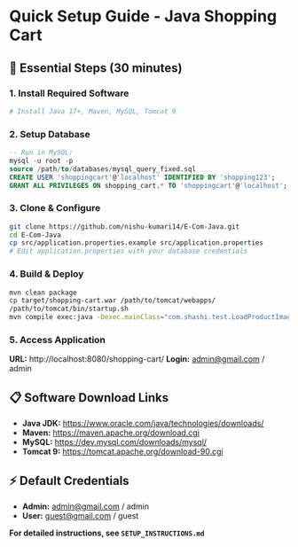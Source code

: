 # Quick Setup Guide - Java Shopping Cart

## 🚀 Essential Steps (30 minutes)

### 1. Install Required Software
```bash
# Install Java 17+, Maven, MySQL, Tomcat 9
```

### 2. Setup Database
```sql
-- Run in MySQL:
mysql -u root -p
source /path/to/databases/mysql_query_fixed.sql
CREATE USER 'shoppingcart'@'localhost' IDENTIFIED BY 'shopping123';
GRANT ALL PRIVILEGES ON shopping_cart.* TO 'shoppingcart'@'localhost';
```

### 3. Clone & Configure
```bash
git clone https://github.com/nishu-kumari14/E-Com-Java.git
cd E-Com-Java
cp src/application.properties.example src/application.properties
# Edit application.properties with your database credentials
```

### 4. Build & Deploy
```bash
mvn clean package
cp target/shopping-cart.war /path/to/tomcat/webapps/
/path/to/tomcat/bin/startup.sh
mvn compile exec:java -Dexec.mainClass="com.shashi.test.LoadProductImages"
```

### 5. Access Application
**URL:** http://localhost:8080/shopping-cart/
**Login:** admin@gmail.com / admin

## 📋 Software Download Links
- **Java JDK:** https://www.oracle.com/java/technologies/downloads/
- **Maven:** https://maven.apache.org/download.cgi
- **MySQL:** https://dev.mysql.com/downloads/mysql/
- **Tomcat 9:** https://tomcat.apache.org/download-90.cgi

## ⚡ Default Credentials
- **Admin:** admin@gmail.com / admin
- **User:** guest@gmail.com / guest

**For detailed instructions, see `SETUP_INSTRUCTIONS.md`**
